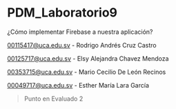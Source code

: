 # PDM_Laboratorio9
¿Cómo implementar Firebase a nuestra aplicación?

00115417@uca.edu.sv - Rodrigo Andrés Cruz Castro

00125717@uca.edu.sv - Elsy Alejandra Chavez Mendoza

00353715@uca.edu.sv - Mario Cecilio De León Recinos

00049717@uca.edu.sv - Esther María Lara García

>Punto en Evaluado 2
